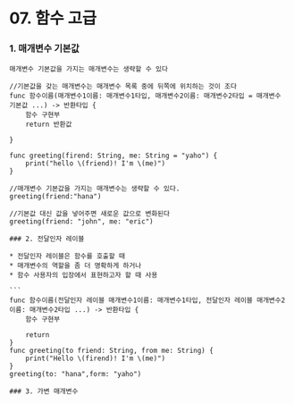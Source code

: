 # 07. 함수 고급

### 1. 매개변수 기본값
`매개변수 기본값을 가지는 매개변수는 생략할 수 있다`

````
//기본값을 갖는 매개변수는 매개변수 목록 중에 뒤쪽에 위치하는 것이 조다
func 함수이름(매개변수1이름: 매개변수1타입, 매개변수2이름: 매개변수2타입 = 매개변수 기본값 ...) -> 반환타입 {
    함수 구현부
    return 반환값
    
}

func greeting(firend: String, me: String = "yaho") {
    print("hello \(friend)! I'm \(me)")
}

//매개변수 기본값을 가지는 매개변수는 생략할 수 있다.
greeting(friend:"hana")

//기본값 대신 값을 넣어주면 새로운 값으로 변화된다
greeting(friend: "john", me: "eric")

### 2. 전달인자 레이블

* 전달인자 레이블은 함수를 호출할 때
* 매개변수의 역할을 좀 더 명확하게 하거나
* 함수 사용자의 입장에서 표현하고자 할 때 사용

```
func 함수이름(전달인자 레이블 매개변수1이름: 매개변수1타입, 전달인자 레이블 매개변수2이름: 매개변수2타입 ...) -> 반환타입 {
    함수 구현부
    
    return
}
func greeting(to friend: String, from me: String) {
    print("Hello \(firend)! I'm \(me)")
}
greeting(to: "hana",form: "yaho")

### 3. 가변 매개변수

